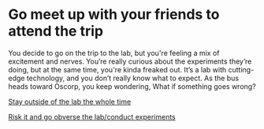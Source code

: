 # Go meet up with your friends to attend the trip

You decide to go on the trip to the lab, but you're feeling a mix of excitement and nerves. You’re really curious about the experiments they’re doing, but at the same time, you're kinda freaked out. It’s a lab with cutting-edge technology, and you don’t really know what to expect. As the bus heads toward Oscorp, you keep wondering, What if something goes wrong?


[Stay outside of the lab the whole time](never-become-spiderman.md)

[Risk it and go obverse the lab/conduct experiments](spider-crawl.md)
